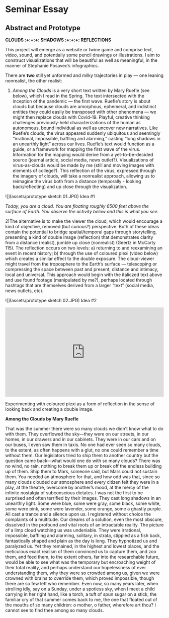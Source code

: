 # Seminar Essay

## Abstract and Prototype

**CLOUDS :+:+:+: SHADOWS :+:+:+: REFLECTIONS**

This project will emerge as a website or twine game and comprise text, video, sound, and potentially some pencil drawings or illustrations. I aim to construct visualizations that will be beautiful as well as meaningful, in the manner of Stephanie Posavec’s infographics.

There are **two** still yet unformed and milky trajectories in play — one leaning nonrealist, the other realist:

1) *Among the Clouds* is a very short text written by Mary Ruefle (see below), which I read in the Spring. The text intersected with the inception of the pandemic — the first wave. Ruefle’s story is about clouds but because clouds are amorphous, ephemeral, and indistinct entities they could easily be transposed with other phenomena — we might then replace clouds with Covid-19. Playful, creative thinking challenges previously-held characterizations of the human as autonomous, bound individual as well as uncover new narratives. Like Ruefle’s clouds, the virus appeared suddenly ubiquitous and seemingly “irrational, impossible, baffling and alarming,” casting  “long shadows in an unearthly light” across our lives. Ruefle’s text would function as a guide, or a framework for mapping the first wave of the virus. Information for the mapping would derive from a yet-to-be-decided source (journal article, social media, news outlet?). Visualizations of virus-as-clouds would be made by me (still and moving images with elements of college?). This reflection of the virus, expressed through the imagery of clouds, will take a nonrealist approach, allowing us to reimagine the virus both from a distance (temporally - looking back/reflecting) and up close through the visualization. 

![](assets/prototype sketch 01.JPG)
Idea #1

*Today, you are a cloud. You are floating roughly 6500 feet above the surface of Earth. You observe the activity below and this is what you see.*

2)The alternative is to make the viewer the cloud, which would encourage a kind of objective, removed (but curious?) perspective. Both of these ideas contain the potential to bridge spatial/temporal gaps through storytelling, presenting a kind of double image (reflection) that demonstrates clarity from a distance (realist), jumble up close (nonrealist) (Geertz in McCarty 115). The reflection occurs on two levels: a) returning to and reexamining an event in recent history; b) through the use of coloured plexi (video below) which creates a similar effect to the double exposure. The cloud-viewer might travel from the troposphere to the Earth’s surface — telescoping or compressing the space between past and present, distance and intimacy, local and universal. This approach would begin with the italiczed text above and use found footage (manipulated by me?), perhaps located through hashtags that are themselves derived from a larger “text” (social media, news outlets, etc).

![](assets/prototype sketch 02.JPG)
Idea #2

<div style="padding:56.25% 0 0 0;position:relative;"><iframe src="https://player.vimeo.com/video/483121354?autoplay=1&loop=1&title=0&byline=0&portrait=0" style="position:absolute;top:0;left:0;width:100%;height:100%;" frameborder="0" allow="autoplay; fullscreen" allowfullscreen></iframe></div><script src="https://player.vimeo.com/api/player.js"></script>
<p>Experimenting with coloured plexi as a form of reflection in the sense of looking back and creating a double image.</p>

**Among the Clouds by Mary Ruefle**

That was the summer there were so many clouds we didn’t know what to do with them. They overflowed the sky—they were on our streets, in our homes, in our drawers and in our cabinets. They were in our cars and on our buses, I even saw them in taxis. No one had ever seen so many clouds, to the extent, as often happens with a glut, no one could remember a time without them. Our legislators tried to ship them to another country but the question came back—what would one do with so many clouds? There was no wind, no rain, nothing to break them up or break off the endless building up of them. Ship them to Mars, someone said, but Mars could not sustain them. You needed an atmosphere for that, and how odd was that, since so many clouds clouded our atmosphere and every citizen felt they were in a play, at the theatre, overcome by another’s mood, at the mercy of the infinite nostalgia of subconscious dictates. I was not the first to be surprised and often terrified by their images. They cast long shadows in an unearthly light. Some were blue, some were gray, some black, some white, some were pink, some were lavender, some orange, some a ghastly purple. All cast a trance and a silence upon us. I registered without choice the complaints of a multitude. Our dreams of a solution, even the most obscure, dissolved in the profound and vital roots of an intractable reality. The picture of a limp cloud watching us was undeniable. They were irrational, impossible, baffling and alarming, solitary, in strata, stippled as a fish back, fantastically shaped and plain as the day is long. They hypnotized us and paralyzed us. Yet they remained, in the highest and lowest places, and the meticulous exact realism of them convinced us to capture them, and zoo them, and feed them, to the extent others, far into the researchable future, would be able to see what was the temporary but encroaching weight of their total reality, and perhaps understand our hopelessness of ever understanding them, why they were so crowded among us, given we were crowned with brains to override them, which proved impossible, though there are so few left who remember. Even now, so many years later, when strolling idly, say on a Sunday, under a spotless sky, when I meet a child carrying in her right hand, like a torch, a tuft of spun sugar on a stick, the familiar cry of that summer comes back to me, the one that floated out of the mouths of so many children: o mother, o father, wherefore art thou? I cannot see to find thee among so many clouds. 

